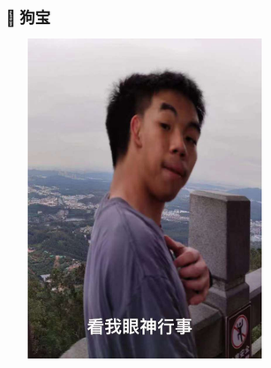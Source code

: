 # 🐶 狗宝

<figure><img src="../.gitbook/assets/微信图片_20230115184751.jpg" alt=""><figcaption></figcaption></figure>
